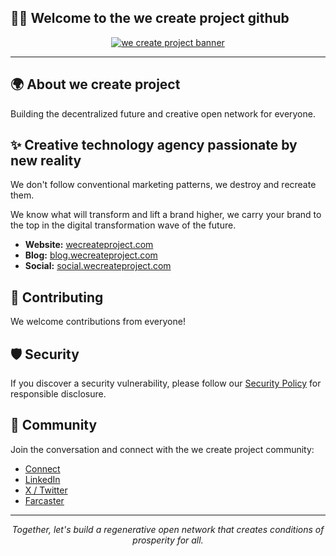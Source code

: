 
## 👋🏾 Welcome to the we create project github

<p align="center">
  <a href="https://wecreateproject.com" target="_blank" rel="noopener noreferrer">
    <picture>
    <img alt="we create project banner" src="https://github.com/user-attachments/assets/1485db5b-e863-4743-895a-d7b65aa07e80" width="auto" height="auto">
    </picture>
  </a>
</p>

---

## 🌍 About we create project

Building the decentralized future and creative open network for everyone.

## ✨ Creative technology agency passionate by new reality

We don't follow conventional marketing patterns, we destroy and recreate them.

We know what will transform and lift a brand higher, we carry your brand to the top in the digital transformation wave of the future.

- **Website:** <a href="https://wecreateproject.com" target="_blank" rel="noopener noreferrer">wecreateproject.com</a>
- **Blog:** <a href="https://wecreateproject.com/blog" target="_blank" rel="noopener noreferrer">blog.wecreateproject.com</a>
- **Social:** <a href="http://social.wecreateproject.com" target="_blank" rel="noopener noreferrer">social.wecreateproject.com</a>

## 🤝 Contributing

We welcome contributions from everyone!

## 🛡️ Security

If you discover a security vulnerability, please follow our <a href="https://wecreateproject.com" target="_blank" rel="noopener noreferrer">Security Policy</a> for responsible disclosure.

## 💬 Community

Join the conversation and connect with the we create project community:

- <a href="https://wecreateproject.com/contact" target="_blank" rel="noopener noreferrer">Connect</a>
- <a href="http://linkedin.wecreateproject.com" target="_blank" rel="noopener noreferrer">LinkedIn</a>
- <a href="http://x.wecreateproject.com" target="_blank" rel="noopener noreferrer">X / Twitter</a>
- <a href="https://farcaster.xyz/wecreateproject.eth" target="_blank" rel="noopener noreferrer">Farcaster</a>

---

<p align="center">
  <i>Together, let's build a regenerative open network that creates conditions of prosperity for all.</i>
</p>
